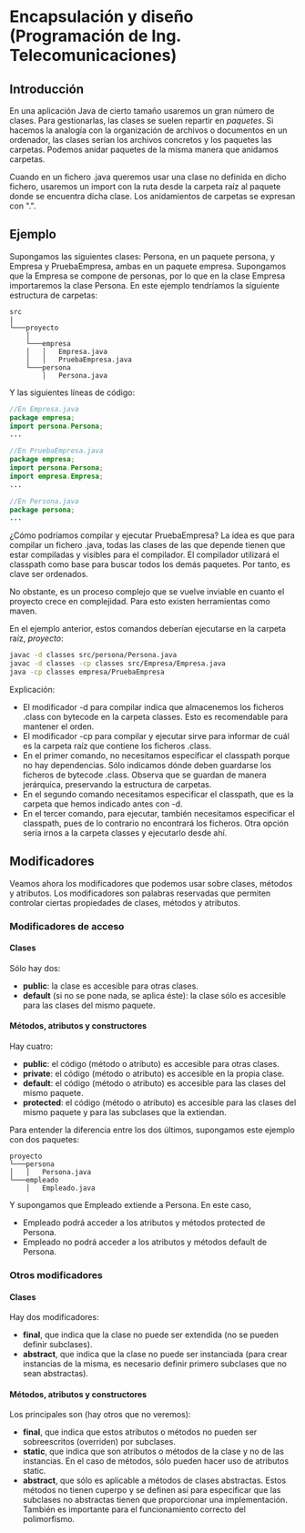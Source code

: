 # Encapsulación y diseño (Programación de Ing. Telecomunicaciones)

## Introducción 

En una aplicación Java de cierto tamaño usaremos un gran número de clases. Para gestionarlas, las clases se suelen repartir en *paquetes*. Si hacemos la analogía con la organización de archivos o documentos en un ordenador, las clases serían los archivos concretos y los paquetes las carpetas. Podemos anidar paquetes de la misma manera que anidamos carpetas. 

Cuando en un fichero .java queremos usar una clase no definida en dicho fichero, usaremos un import con la ruta desde la carpeta raíz al paquete donde se encuentra dicha clase. Los anidamientos de carpetas se expresan con ".".

## Ejemplo

Supongamos las siguientes clases: Persona, en un paquete persona, y Empresa y PruebaEmpresa, ambas en un paquete empresa. Supongamos que la Empresa se compone de personas, por lo que en la clase Empresa importaremos la clase Persona. En este ejemplo tendríamos la siguiente estructura de carpetas:

```
src
|
└───proyecto
    │
    └───empresa
    │   │   Empresa.java
    │   │   PruebaEmpresa.java
    └───persona
        │   Persona.java
```

Y las siguientes líneas de código: 

```java
//En Empresa.java
package empresa;
import persona.Persona;
...
```

```java
//En PruebaEmpresa.java
package empresa;
import persona.Persona;
import empresa.Empresa;
...
```

```java
//En Persona.java
package persona;
...
```
¿Cómo podríamos compilar y ejecutar PruebaEmpresa? La idea es que para compilar un fichero .java, todas las clases de las que depende tienen que estar compiladas y visibles para el compilador. El compilador utilizará el classpath como base para buscar todos los demás paquetes. Por tanto, es clave ser ordenados.

No obstante, es un proceso complejo que se vuelve inviable en cuanto el proyecto crece en complejidad. Para esto existen herramientas como maven. 

En el ejemplo anterior, estos comandos deberían ejecutarse en la carpeta raíz, *proyecto*:

```bash
javac -d classes src/persona/Persona.java
javac -d classes -cp classes src/Empresa/Empresa.java
java -cp classes empresa/PruebaEmpresa
```

Explicación: 
* El modificador -d para compilar indica que almacenemos los ficheros .class con bytecode en la carpeta classes. Esto es recomendable para mantener el orden. 
* El modificador -cp para compilar y ejecutar sirve para informar de cuál es la carpeta raíz que contiene los ficheros .class. 
* En el primer comando, no necesitamos especificar el classpath porque no hay dependencias. Sólo indicamos dónde deben guardarse los ficheros de bytecode .class. Observa que se guardan de manera jerárquica, preservando la estructura de carpetas. 
* En el segundo comando necesitamos especificar el classpath, que es la carpeta que hemos indicado antes con -d. 
* En el tercer comando, para ejecutar, también necesitamos especificar el classpath, pues de lo contrario no encontrará los ficheros. Otra opción sería irnos a la carpeta classes y ejecutarlo desde ahí. 

## Modificadores

Veamos ahora los modificadores que podemos usar sobre clases, métodos y atributos. Los modificadores son palabras reservadas que permiten controlar ciertas propiedades de clases, métodos y atributos. 

### Modificadores de acceso

#### Clases

Sólo hay dos: 
* **public**: la clase es accesible para otras clases.
* **default** (si no se pone nada, se aplica éste): la clase sólo es accesible para las clases del mismo paquete. 

#### Métodos, atributos y constructores

Hay cuatro:
* **public**: el código (método o atributo) es accesible para otras clases.
* **private**: el código (método o atributo) es accesible en la propia clase.
* **default**: el código (método o atributo) es accesible para las clases del mismo paquete. 
* **protected**: el código (método o atributo) es accesible para las clases del mismo paquete y para las subclases que la extiendan.

Para entender la diferencia entre los dos últimos, supongamos este ejemplo con dos paquetes:

```
proyecto
└───persona
│   │   Persona.java
└───empleado
    │   Empleado.java
```
Y supongamos que Empleado extiende a Persona. En este caso, 
* Empleado podrá acceder a los atributos y métodos protected de Persona.
* Empleado no podrá acceder a los atributos y métodos default de Persona.

### Otros modificadores

#### Clases

Hay dos modificadores:
* **final**, que indica que la clase no puede ser extendida (no se pueden definir subclases).
* **abstract**, que indica que la clase no puede ser instanciada (para crear instancias de la misma, es necesario definir primero subclases que no sean abstractas).

#### Métodos, atributos y constructores

Los principales son (hay otros que no veremos): 
* **final**, que indica que estos atributos o métodos no pueden ser sobreescritos (overriden) por subclases.
* **static**, que indica que son atributos o métodos de la clase y no de las instancias. En el caso de métodos, sólo pueden hacer uso de atributos static. 
* **abstract**, que sólo es aplicable a métodos de clases abstractas. Estos métodos no tienen cuperpo y se definen así para especificar que las subclases no abstractas tienen que proporcionar una implementación. También es importante para el funcionamiento correcto del polimorfismo. 

